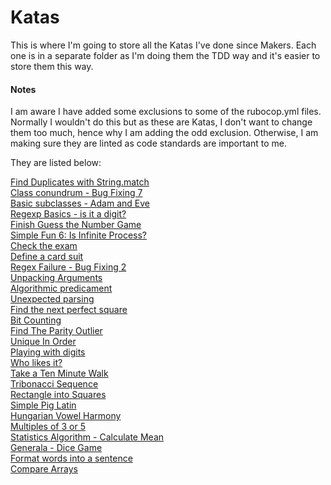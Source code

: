 # Katas

This is where I'm going to store all the Katas I've done since Makers. Each one is in a separate folder as I'm doing them the TDD way and it's easier to store them this way.

#### Notes

I am aware I have added some exclusions to some of the rubocop.yml files. Normally I wouldn't do this but as these are Katas, I don't want to change them too much, hence why I am adding the odd exclusion. Otherwise, I am making sure they are linted as code standards are important to me.

They are listed below:

[Find Duplicates with String.match](find_duplicates)<br>
[Class conundrum - Bug Fixing 7](class_conundrum)<br>
[Basic subclasses - Adam and Eve](basic_subclasses)<br>
[Regexp Basics - is it a digit?](regexp_basics)<br>
[Finish Guess the Number Game](guess_the_number)<br>
[Simple Fun 6: Is Infinite Process?](is_infinite_process)<br>
[Check the exam](check_the_exam)<br>
[Define a card suit](define_a_card_suit)<br>
[Regex Failure - Bug Fixing 2](regex_failure)<br>
[Unpacking Arguments](unpacking_arguments)<br>
[Algorithmic predicament](algorithmic_predicament)<br>
[Unexpected parsing](unexpected_parsing)<br>
[Find the next perfect square](find_next_perfect_square)<br>
[Bit Counting](bit_counting)<br>
[Find The Parity Outlier](find_the_parity_outlier)<br>
[Unique In Order](unique_in_order)<br>
[Playing with digits](playing_with_digits)<br>
[Who likes it?](who_likes_it)<br>
[Take a Ten Minute Walk](ten_minute_walk)<br>
[Tribonacci Sequence](tribonacci_sequence)<br>
[Rectangle into Squares](rectangle_into_squares)<br>
[Simple Pig Latin](simple_pig_latin)<br>
[Hungarian Vowel Harmony](hungarian_vowel_harmony)<br>
[Multiples of 3 or 5](multiples_3_or_5)<br>
[Statistics Algorithm - Calculate Mean](statistics_algorithm)<br>
[Generala - Dice Game](generala_dice_games)<br>
[Format words into a sentence](format_words)<br>
[Compare Arrays](compare_arrays)
